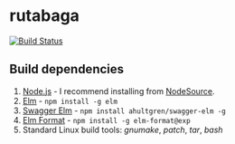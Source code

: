 # rutabaga

[![Build Status](https://travis-ci.org/lifemapper/rutabaga.svg?branch=master)](https://travis-ci.org/lifemapper/rutabaga)

## Build dependencies

1. [Node.js](http://nodejs.org) - I recommend installing from [NodeSource](https://github.com/nodesource/distributions).
1. [Elm](http://elm-lang.org/) - `npm install -g elm`
1. [Swagger Elm](https://github.com/ahultgren/swagger-elm) - `npm install ahultgren/swagger-elm -g`
1. [Elm Format](https://github.com/avh4/elm-format) - `npm install -g elm-format@exp`
1. Standard Linux build tools: *gnumake*, *patch*, *tar*, *bash*
